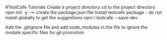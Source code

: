 #TestCafe Tutorials
Create a project directory
cd to the project directory
npm init -y   --> create the package.json file
Install testcafe package - do not install globally to get the suggestions
  npm i testcafe --save-dev

 Add the .gitignore file and add node_modules in the file to ignore the module specific files for git promotion 